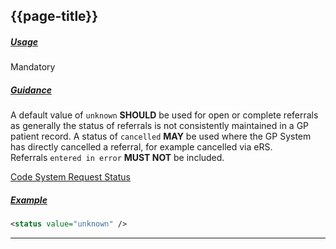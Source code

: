 ## {{page-title}}

<h5><ins>Usage</ins></h5>

<span class="mro-circle mandatory" title="Mandatory"></span> Mandatory

<h5><ins>Guidance</ins></h5>

A default value of `unknown` **SHOULD** be used for open or complete referrals as generally the status of referrals is not consistently maintained in a GP patient record. A status of `cancelled` **MAY** be used where the GP System has directly cancelled a referral, for example cancelled via eRS. Referrals `entered in error` **MUST NOT** be included.

<i class="fa fa-link"></i> [Code System Request Status](http://hl7.org/fhir/R4/codesystem-request-status.html)

<h5><ins>Example</ins></h5>

```xml
<status value="unknown" />
```

---
